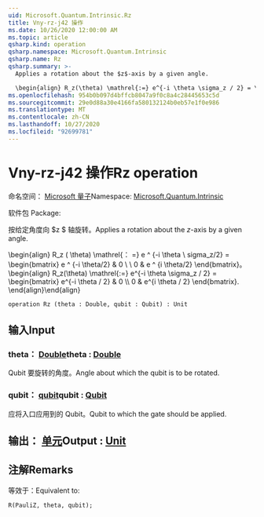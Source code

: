 ```yaml
---
uid: Microsoft.Quantum.Intrinsic.Rz
title: Vny-rz-j42 操作
ms.date: 10/26/2020 12:00:00 AM
ms.topic: article
qsharp.kind: operation
qsharp.namespace: Microsoft.Quantum.Intrinsic
qsharp.name: Rz
qsharp.summary: >-
  Applies a rotation about the $z$-axis by a given angle.

  \begin{align} R_z(\theta) \mathrel{:=} e^{-i \theta \sigma_z / 2} = \begin{bmatrix} e^{-i \theta / 2} & 0 \\\\ 0 & e^{i \theta / 2} \end{bmatrix}. \end{align}
ms.openlocfilehash: 954b0b097d4bffcb8047a9f0c8a4c28445653c5d
ms.sourcegitcommit: 29e0d88a30e4166fa580132124b0eb57e1f0e986
ms.translationtype: MT
ms.contentlocale: zh-CN
ms.lasthandoff: 10/27/2020
ms.locfileid: "92699781"
---
```

# <a name="rz-operation"></a><span data-ttu-id="2dac5-102">Vny-rz-j42 操作</span><span class="sxs-lookup"><span data-stu-id="2dac5-102">Rz operation</span></span>

<span data-ttu-id="2dac5-103">命名空间： [Microsoft 量子](xref:Microsoft.Quantum.Intrinsic)</span><span class="sxs-lookup"><span data-stu-id="2dac5-103">Namespace: [Microsoft.Quantum.Intrinsic](xref:Microsoft.Quantum.Intrinsic)</span></span>

<span data-ttu-id="2dac5-104">软件包 [](https://nuget.org/packages/)</span><span class="sxs-lookup"><span data-stu-id="2dac5-104">Package: [](https://nuget.org/packages/)</span></span>


<span data-ttu-id="2dac5-105">按给定角度向 $z $ 轴旋转。</span><span class="sxs-lookup"><span data-stu-id="2dac5-105">Applies a rotation about the $z$-axis by a given angle.</span></span>

<span data-ttu-id="2dac5-106">\begin{align} R_z ( \theta) \mathrel{： =} e ^ {-i \theta \ sigma_z/2} = \begin{bmatrix} e ^ {-i \theta/2} & 0 \\ \\ 0 & e ^ {i \theta/2} \end{bmatrix}。</span><span class="sxs-lookup"><span data-stu-id="2dac5-106">\begin{align} R_z(\theta) \mathrel{:=} e^{-i \theta \sigma_z / 2} = \begin{bmatrix} e^{-i \theta / 2} & 0 \\\\ 0 & e^{i \theta / 2} \end{bmatrix}.</span></span>
<span data-ttu-id="2dac5-107">\end{align}</span><span class="sxs-lookup"><span data-stu-id="2dac5-107">\end{align}</span></span>

```qsharp
operation Rz (theta : Double, qubit : Qubit) : Unit
```


## <a name="input"></a><span data-ttu-id="2dac5-108">输入</span><span class="sxs-lookup"><span data-stu-id="2dac5-108">Input</span></span>

### <a name="theta--double"></a><span data-ttu-id="2dac5-109">theta： [Double](xref:microsoft.quantum.lang-ref.double)</span><span class="sxs-lookup"><span data-stu-id="2dac5-109">theta : [Double](xref:microsoft.quantum.lang-ref.double)</span></span>

<span data-ttu-id="2dac5-110">Qubit 要旋转的角度。</span><span class="sxs-lookup"><span data-stu-id="2dac5-110">Angle about which the qubit is to be rotated.</span></span>


### <a name="qubit--qubit"></a><span data-ttu-id="2dac5-111">qubit： [qubit](xref:microsoft.quantum.lang-ref.qubit)</span><span class="sxs-lookup"><span data-stu-id="2dac5-111">qubit : [Qubit](xref:microsoft.quantum.lang-ref.qubit)</span></span>

<span data-ttu-id="2dac5-112">应将入口应用到的 Qubit。</span><span class="sxs-lookup"><span data-stu-id="2dac5-112">Qubit to which the gate should be applied.</span></span>



## <a name="output--unit"></a><span data-ttu-id="2dac5-113">输出： [单元](xref:microsoft.quantum.lang-ref.unit)</span><span class="sxs-lookup"><span data-stu-id="2dac5-113">Output : [Unit](xref:microsoft.quantum.lang-ref.unit)</span></span>



## <a name="remarks"></a><span data-ttu-id="2dac5-114">注解</span><span class="sxs-lookup"><span data-stu-id="2dac5-114">Remarks</span></span>

<span data-ttu-id="2dac5-115">等效于：</span><span class="sxs-lookup"><span data-stu-id="2dac5-115">Equivalent to:</span></span>

```qsharp
R(PauliZ, theta, qubit);
```